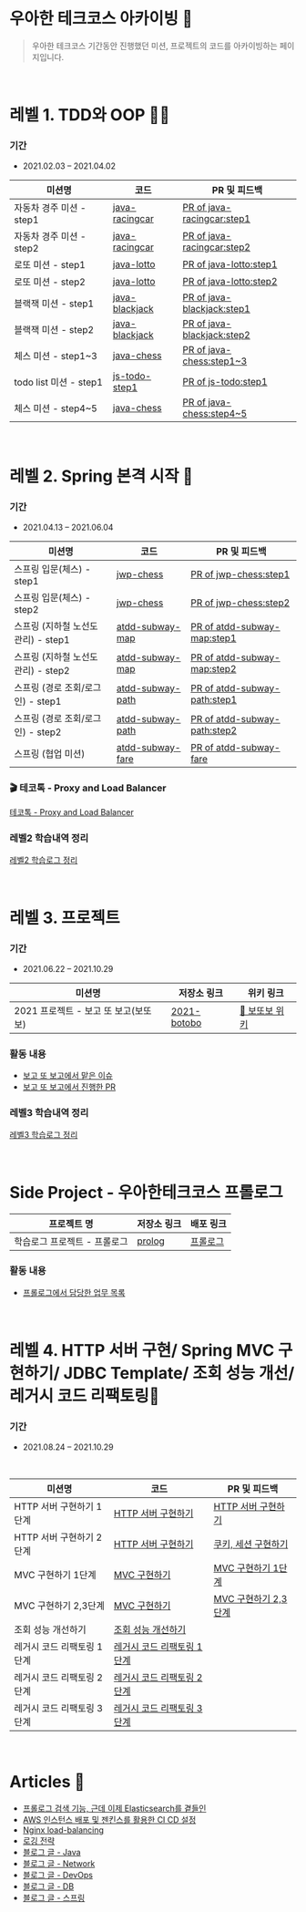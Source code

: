 # 우아한 테크코스 아카이빙 🚀

> 우아한 테크코스 기간동안 진행했던 미션, 프로젝트의 코드를 아카이빙하는 페이지입니다.


<br/>


# 레벨 1. TDD와 OOP ✍🏻

### 기간
* 2021.02.03 – 2021.04.02

|미션명|코드|PR 및 피드백|
|------|---|---|
|자동차 경주 미션 - step1|[java-racingcar](https://github.com/seovalue/java-racingcar/tree/seovalue)|[PR of java-racingcar:step1](https://github.com/woowacourse/java-racingcar/pulls?q=is%3Apr+is%3Aclosed+%EC%A1%B0%EC%95%A4)|
|자동차 경주 미션 - step2|[java-racingcar](https://github.com/seovalue/java-racingcar/tree/step2)|[PR of java-racingcar:step2](https://github.com/woowacourse/java-racingcar/pulls?q=is%3Apr+is%3Aclosed+%EC%A1%B0%EC%95%A4)|
|로또 미션 - step1|[java-lotto](https://github.com/seovalue/java-lotto/tree/step1)|[PR of java-lotto:step1](https://github.com/woowacourse/java-lotto/pull/232)|
|로또 미션 - step2|[java-lotto](https://github.com/seovalue/java-lotto/tree/step2)|[PR of java-lotto:step2](https://github.com/woowacourse/java-lotto/pull/292)|
|블랙잭 미션 - step1|[java-blackjack](https://github.com/seovalue/java-blackjack/tree/step1)|[PR of java-blackjack:step1](https://github.com/woowacourse/java-blackjack/pull/134)|
|블랙잭 미션 - step2|[java-blackjack](https://github.com/seovalue/java-blackjack/tree/step2)|[PR of java-blackjack:step2](https://github.com/woowacourse/java-blackjack/pull/170)|
|체스 미션 - step1~3|[java-chess](https://github.com/seovalue/java-chess/tree/step1)|[PR of java-chess:step1~3](https://github.com/woowacourse/java-chess/pull/163)|
|todo list 미션 - step1|[js-todo-step1](https://github.com/seovalue/js-todo-list-step1/tree/seovalue)|[PR of js-todo:step1](https://github.com/woowacourse/js-todo-list-step1/pull/19)|
|체스 미션 - step4~5|[java-chess](https://github.com/seovalue/java-chess/tree/step2)|[PR of java-chess:step4~5](https://github.com/woowacourse/java-chess/pull/228)|


<br/>



# 레벨 2. Spring 본격 시작 🚀

### 기간
* 2021.04.13 – 2021.06.04


|미션명|코드|PR 및 피드백|
|------|---|---|
|스프링 입문(체스) - step1|[jwp-chess](https://github.com/seovalue/jwp-chess/tree/step1)|[PR of jwp-chess:step1](https://github.com/woowacourse/jwp-chess/pull/225)|
|스프링 입문(체스) - step2|[jwp-chess](https://github.com/seovalue/jwp-chess/tree/step2)|[PR of jwp-chess:step2](https://github.com/woowacourse/jwp-chess/pull/276)|
|스프링 (지하철 노선도 관리) - step1|[atdd-subway-map](https://github.com/seovalue/atdd-subway-map/tree/step1)|[PR of atdd-subway-map:step1](https://github.com/woowacourse/atdd-subway-map/pull/101)|
|스프링 (지하철 노선도 관리) - step2|[atdd-subway-map](https://github.com/seovalue/atdd-subway-map/tree/step2)|[PR of atdd-subway-map:step2](https://github.com/woowacourse/atdd-subway-map/pull/130)|
|스프링 (경로 조회/로그인) - step1|[atdd-subway-path](https://github.com/seovalue/atdd-subway-path/tree/step1)|[PR of atdd-subway-path:step1](https://github.com/woowacourse/atdd-subway-path/pull/74)|
|스프링 (경로 조회/로그인) - step2|[atdd-subway-path](https://github.com/seovalue/atdd-subway-path/tree/step2)|[PR of atdd-subway-path:step2](https://github.com/woowacourse/atdd-subway-path/pull/118)|
|스프링 (협업 미션)|[atdd-subway-fare](https://github.com/seovalue/atdd-subway-fare/tree/seovalue)|[PR of atdd-subway-fare](https://github.com/woowacourse/atdd-subway-fare/pull/30)|

### 🎬 테코톡 - Proxy and Load Balancer
[테코톡 - Proxy and Load Balancer](https://youtu.be/u4O4zHdiFhk)

### 레벨2 학습내역 정리
[레벨2 학습로그 정리](https://gist.github.com/seovalue/ae7fac6e750f39f93b154523cb862e56)


<br/>



# 레벨 3. 프로젝트

### 기간
* 2021.06.22 – 2021.10.29


|미션명|저장소 링크|위키 링크|
|------|---|---|
|2021 프로젝트 - 보고 또 보고(보또보)|[2021-botobo](https://github.com/woowacourse-teams/2021-botobo)|[🐸 보또보 위키](https://github.com/woowacourse-teams/2021-botobo/wiki)|

### 활동 내용
* [보고 또 보고에서 맡은 이슈](https://github.com/woowacourse-teams/2021-botobo/issues?q=is%3Aissue+assignee%3Aseovalue+)
* [보고 또 보고에서 진행한 PR](https://github.com/woowacourse-teams/2021-botobo/pulls?q=is%3Apr+assignee%3Aseovalue+)

### 레벨3 학습내역 정리
[레벨3 학습로그 정리](https://gist.github.com/seovalue/3a6c110368ef394aab5364bd5916fa7b)


<br/>



# Side Project - 우아한테크코스 프롤로그
|프로젝트 명|저장소 링크|배포 링크|
|------|---|---|
|학습로그 프로젝트 - 프롤로그|[prolog](https://github.com/woowacourse/prolog)|[프롤로그](https://prolog.techcourse.co.kr/)|

### 활동 내용
* [프롤로그에서 담당한 업무 목록](https://github.com/woowacourse/prolog/issues?q=is%3Aissue+assignee%3Aseovalue)


<br/>



# 레벨 4. HTTP 서버 구현/ Spring MVC 구현하기/ JDBC Template/ 조회 성능 개선/ 레거시 코드 리팩토링🚀

### 기간
* 2021.08.24 – 2021.10.29

</br>

|미션명|코드|PR 및 피드백|
|------|---|---|
|HTTP 서버 구현하기 1단계|[HTTP 서버 구현하기](https://github.com/seovalue/jwp-dashboard-http)|[HTTP 서버 구현하기](https://github.com/woowacourse/jwp-dashboard-http/pull/13)|
|HTTP 서버 구현하기 2단계|[HTTP 서버 구현하기](https://github.com/seovalue/jwp-dashboard-http)|[쿠키, 세션 구현하기](https://github.com/woowacourse/jwp-dashboard-http/pull/73)|
|MVC 구현하기 1단계|[MVC 구현하기](https://github.com/seovalue/jwp-dashboard-mvc/tree/seovalue-step1)|[MVC 구현하기 1단계](https://github.com/woowacourse/jwp-dashboard-mvc/pull/21)|
|MVC 구현하기 2,3단계|[MVC 구현하기](https://github.com/seovalue/jwp-dashboard-mvc/tree/seovalue-step3)|[MVC 구현하기 2,3단계](https://github.com/woowacourse/jwp-dashboard-mvc/pull/21)|
|조회 성능 개선하기|[조회 성능 개선하기](https://github.com/woowacourse/sql-tuning/pull/22)|
|레거시 코드 리팩토링 1단계|[레거시 코드 리팩토링 1단계](https://github.com/woowacourse/jwp-refactoring/pull/103)|
|레거시 코드 리팩토링 2단계|[레거시 코드 리팩토링 2단계](https://github.com/woowacourse/jwp-refactoring/pull/123)|
|레거시 코드 리팩토링 3단계|[레거시 코드 리팩토링 3단계](https://github.com/woowacourse/jwp-refactoring/pull/159)|


<br/>



# Articles 📝
- [프롤로그 검색 기능, 근데 이제 Elasticsearch를 곁들인](https://github.com/woowacourse/prolog/wiki/%ED%94%84%EB%A1%A4%EB%A1%9C%EA%B7%B8-%EA%B2%80%EC%83%89-%EA%B8%B0%EB%8A%A5%2C-%EA%B7%BC%EB%8D%B0-%EC%9D%B4%EC%A0%9C-Elasticsearch%EB%A5%BC-%EA%B3%81%EB%93%A4%EC%9D%B8)  
- [AWS 인스턴스 배포 및 젠킨스를 활용한 CI CD 설정](https://github.com/woowacourse-teams/2021-botobo/wiki/AWS-%EC%9D%B8%EC%8A%A4%ED%84%B4%EC%8A%A4-%EB%B0%B0%ED%8F%AC-%EB%B0%8F-%EC%A0%A0%ED%82%A8%EC%8A%A4%EB%A5%BC-%ED%99%9C%EC%9A%A9%ED%95%9C-CI-CD-%EC%84%A4%EC%A0%95)  
- [Nginx load-balancing](https://github.com/woowacourse-teams/2021-botobo/wiki/nginx-load-balancing)  
- [로깅 전략](https://github.com/woowacourse-teams/2021-botobo/wiki/%EB%A1%9C%EA%B9%85-%EC%A0%84%EB%9E%B5)  
- [블로그 글 - Java](https://joanne.tistory.com/category/Java)  
- [블로그 글 - Network](https://joanne.tistory.com/category/Network)  
- [블로그 글 - DevOps](https://joanne.tistory.com/category/DevOps)  
- [블로그 글 - DB](https://joanne.tistory.com/category/Database)  
- [블로그 글 - 스프링](https://joanne.tistory.com/category/Spring)   
